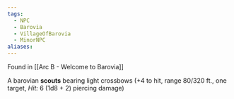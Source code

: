 ```yaml
---
tags:
  - NPC
  - Barovia
  - VillageOfBarovia
  - MinorNPC
aliases:
---
```

Found in [[Arc B - Welcome to Barovia]]

A barovian **scouts** bearing light crossbows (+4 to hit, range 80/320 ft., one target, _Hit:_ 6 (1d8 + 2) piercing damage)